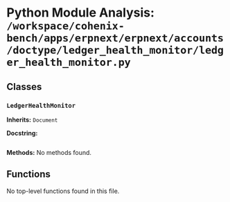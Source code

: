 # Python Module Analysis: `/workspace/cohenix-bench/apps/erpnext/erpnext/accounts/doctype/ledger_health_monitor/ledger_health_monitor.py`

## Classes

### `LedgerHealthMonitor`
**Inherits:** `Document`


**Docstring:**
```

```

**Methods:**
No methods found.




## Functions

No top-level functions found in this file.
